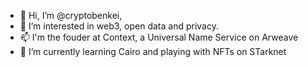 - 👋 Hi, I’m @cryptobenkei, 
- 👀 I’m interested in web3, open data and privacy.
- 📫 I'm the fouder at Context, a Universal Name Service on Arweave
- 🌱 I’m currently learning Cairo and playing with NFTs on STarknet
